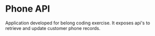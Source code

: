 # Phone API
Application developed for belong coding exercise. It exposes api's to retrieve and update customer phone records.
